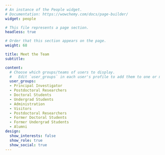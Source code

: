 ```yaml
---
# An instance of the People widget.
# Documentation: https://wowchemy.com/docs/page-builder/
widget: people

# This file represents a page section.
headless: true

# Order that this section appears on the page.
weight: 68

title: Meet the Team
subtitle:

content:
  # Choose which groups/teams of users to display.
  #   Edit `user_groups` in each user's profile to add them to one or more of these groups.
  user_groups:
  - Principal Investigator
  - Postdoctoral Researchers
  - Doctoral Students
  - Undergrad Students
  - Administration
  - Visitors
  - Postdoctoral Researchers
  - Former Doctoral Students
  - Former Undergrad Students
  - Alumni
design:
  show_interests: false
  show_role: true
  show_social: true
---
```

